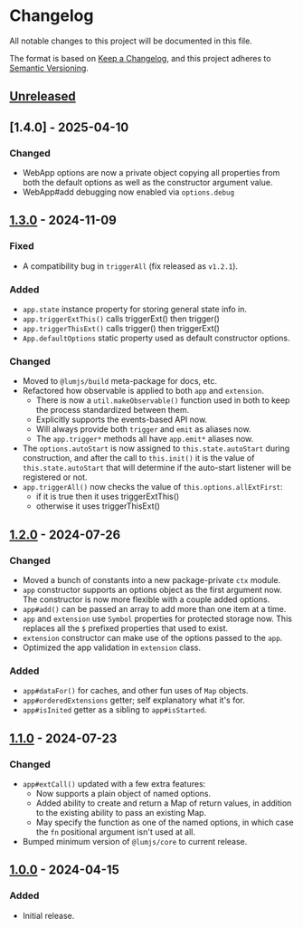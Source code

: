 # Changelog
All notable changes to this project will be documented in this file.

The format is based on [Keep a Changelog](https://keepachangelog.com/en/1.0.0/),
and this project adheres to [Semantic Versioning](https://semver.org/spec/v2.0.0.html).

## [Unreleased]

## [1.4.0] - 2025-04-10
### Changed
- WebApp options are now a private object copying all properties
  from both the default options as well as the constructor argument value.
- WebApp#add debugging now enabled via `options.debug`

## [1.3.0] - 2024-11-09
### Fixed
- A compatibility bug in `triggerAll` (fix released as `v1.2.1`).
### Added
- `app.state` instance property for storing general state info in. 
- `app.triggerExtThis()` calls triggerExt() then trigger()
- `app.triggerThisExt()` calls trigger() then triggerExt()
- `App.defaultOptions` static property used as default constructor options.
### Changed
- Moved to `@lumjs/build` meta-package for docs, etc.
- Refactored how observable is applied to both `app` and `extension`.
  - There is now a `util.makeObservable()` function used in both
    to keep the process standardized between them.
  - Explicitly supports the events-based API now.
  - Will always provide both `trigger` and `emit` as aliases now.
  - The `app.trigger*` methods all have `app.emit*` aliases now.
- The `options.autoStart` is now assigned to `this.state.autoStart`
  during construction, and after the call to `this.init()` it is
  the value of `this.state.autoStart` that will determine if the
  auto-start listener will be registered or not.
- `app.triggerAll()` now checks the value of `this.options.allExtFirst`:
  - if it is true then it uses triggerExtThis() 
  - otherwise it uses triggerThisExt()

## [1.2.0] - 2024-07-26
### Changed
- Moved a bunch of constants into a new package-private `ctx` module.
- `app` constructor supports an options object as the first argument now.
  The constructor is now more flexible with a couple added options.
- `app#add()` can be passed an array to add more than one item at a time.
- `app` and `extension` use `Symbol` properties for protected storage now.
  This replaces all the `$` prefixed properties that used to exist.
- `extension` constructor can make use of the options passed to the `app`.
- Optimized the app validation in `extension` class.
### Added
- `app#dataFor()` for caches, and other fun uses of `Map` objects.
- `app#orderedExtensions` getter; self explanatory what it's for.
- `app#isInited` getter as a sibling to `app#isStarted`.


## [1.1.0] - 2024-07-23
### Changed
- `app#extCall()` updated with a few extra features:
  - Now supports a plain object of named options.
  - Added ability to create and return a Map of return values,
    in addition to the existing ability to pass an existing Map.
  - May specify the function as one of the named options, in which case
    the `fn` positional argument isn't used at all.
- Bumped minimum version of `@lumjs/core` to current release.

## [1.0.0] - 2024-04-15
### Added
- Initial release.

[Unreleased]: https://github.com/supernovus/lum.web-app.js/compare/v1.3.0...HEAD
[1.3.0]: https://github.com/supernovus/lum.web-app.js/compare/v1.2.0...v1.3.0
[1.2.0]: https://github.com/supernovus/lum.web-app.js/compare/v1.1.0...v1.2.0
[1.1.0]: https://github.com/supernovus/lum.web-app.js/compare/v1.0.0...v1.1.0
[1.0.0]: https://github.com/supernovus/lum.web-app.js/releases/tag/v1.0.0

